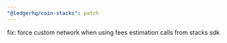 ```yaml
---
"@ledgerhq/coin-stacks": patch
---
```


fix: force custom network when using fees estimation calls from stacks sdk
